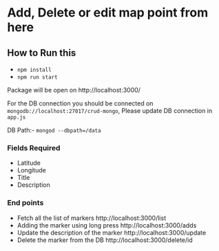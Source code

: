 # Add, Delete or edit map point from here

## How to Run this

- `npm install`
- `npm run start`

Package will be open on http://localhost:3000/

For the DB connection you should be connected on `mongodb://localhost:27017/crud-mongo`, Please update DB connection in `app.js`

DB Path:- `mongod --dbpath=/data`

### Fields Required

- Latitude
- Longitude
- Title
- Description

### End points

- Fetch all the list of markers
  http://localhost:3000/list
- Adding the marker using long press
  http://localhost:3000/adds
- Update the description of the marker
  http://localhost:3000/update
- Delete the marker from the DB
  http://localhost:3000/delete/id
